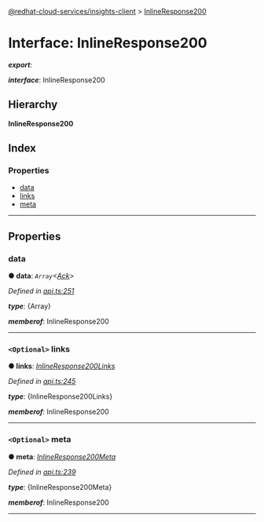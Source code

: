 [@redhat-cloud-services/insights-client](../README.md) > [InlineResponse200](../interfaces/inlineresponse200.md)

# Interface: InlineResponse200

*__export__*: 

*__interface__*: InlineResponse200

## Hierarchy

**InlineResponse200**

## Index

### Properties

* [data](inlineresponse200.md#data)
* [links](inlineresponse200.md#links)
* [meta](inlineresponse200.md#meta)

---

## Properties

<a id="data"></a>

###  data

**● data**: *`Array`<[Ack](ack.md)>*

*Defined in [api.ts:251](https://github.com/karelhala/javascript-clients/blob/master/packages/insights/api.ts#L251)*

*__type__*: {Array}

*__memberof__*: InlineResponse200

___
<a id="links"></a>

### `<Optional>` links

**● links**: *[InlineResponse200Links](inlineresponse200links.md)*

*Defined in [api.ts:245](https://github.com/karelhala/javascript-clients/blob/master/packages/insights/api.ts#L245)*

*__type__*: {InlineResponse200Links}

*__memberof__*: InlineResponse200

___
<a id="meta"></a>

### `<Optional>` meta

**● meta**: *[InlineResponse200Meta](inlineresponse200meta.md)*

*Defined in [api.ts:239](https://github.com/karelhala/javascript-clients/blob/master/packages/insights/api.ts#L239)*

*__type__*: {InlineResponse200Meta}

*__memberof__*: InlineResponse200

___

